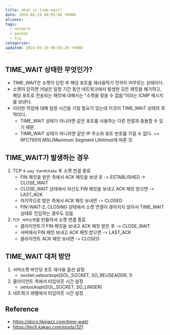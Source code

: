 ```yaml
---
title: what is time-wait?
date: 2024-05-19 00:05:00 +0900
aliases: 
tags:
  - network
  - packet
  - tcp
categories: 
updated: 2024-05-19 00:05:29 +0900
---
```


## TIME_WAIT 상태란 무엇인가?

- TIME_WAIT은 소켓이 닫힌 후 해당 포트를 재사용하기 전까지 머무르는 상태이다.
- 소켓이 닫히면 커널은 일정 기간 동안 네트워크에서 발생한 모든 패킷을 폐기하고, 해당 포트로 전송되는 패킷에 대해서는 "소켓을 찾을 수 없음"이라는 ICMP 메시지를 보낸다.
- 이러한 작업에 대해 일정 시간을 가질 필요가 있는데 이것이 TIME_WAIT 상태의 목적이다.
  - TIME_WAIT 상태가 아니라면 같은 포트를 사용하는 다른 연결과 충돌할 수 있기 때문.
  - TIMR_WAIT 상태가 아니라면 같은 IP 주소와 포트 번호를 가질 수 없다. => RFC793의 MSL(Maximum Segment Lifetime)에 따른 것.

## TIME_WAIT가 발생하는 경우

1. TCP `4-way handshake` 후 소켓 연결 종료
   - FIN 패킷을 받은 측에서 ACK 패킷을 보낸 후 -> ESTABLISHED -> CLOSE_WAIT
   - CLOSE_WAIT 상태에서 자신도 FIN 패킷을 보내고 ACK 패킷 받으면 -> LAST_ACK
   - 마지막으로 받은 측에서 ACK 패킷 보내면 -> CLOSED
   - FIN-WAIT-2, CLOSING 상태에서 소켓 연결이 끊어지지 않아서 TIME_WAIT 상태로 진입하는 경우도 있음
2. `TCP 서버소켓`을 만들어서 소켓 연결 종료
   - 클라이언트가 FIN 패킷을 보내고 ACK 패킷 받은 후 -> CLOSE_WAIT
   - 서버에서 FIN 패킷 보내고 ACK 패킷 받으면 -> LAST_ACK
   - 클라이언트 ACK 패킷 보내면 -> CLOSED

## TIME_WAIT 대처 방안

1. 서버소켓 바인딩 포트 재사용 옵션 설정
   - socket.setsockopt(SOL_SOCKET, SO_REUSEADDR, 1)
2. 클라이언트 측에서 타임아웃 시간 설정
   - setsockopt(SOL_SOCKET, SO_LINGER)
3. 네트워크 레벨에서 타임아웃 시간 설정

## Reference

- https://docs.likejazz.com/time-wait/
- https://tech.kakao.com/posts/321
